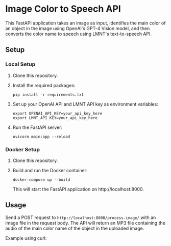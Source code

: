 # Image Color to Speech API

This FastAPI application takes an image as input, identifies the main color of an object in the image using OpenAI's GPT-4 Vision model, and then converts the color name to speech using LMNT's text-to-speech API.

## Setup

### Local Setup

1. Clone this repository.

2. Install the required packages:
   ```
   pip install -r requirements.txt
   ```

3. Set up your OpenAI API and LMNT API key as environment variables:
   ```
   export OPENAI_API_KEY=your_api_key_here
   export LMNT_API_KEY=your_api_key_here
   ```

4. Run the FastAPI server:
   ```
   uvicorn main:app --reload
   ```

### Docker Setup

1. Clone this repository.

2. Build and run the Docker container:
   ```
   docker-compose up --build
   ```

   This will start the FastAPI application on http://localhost:8000.

## Usage

Send a POST request to `http://localhost:8000/process-image/` with an image file in the request body. The API will return an MP3 file containing the audio of the main color name of the object in the uploaded image.

Example using curl: